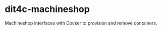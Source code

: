 dit4c-machineshop
===============

Machineshop interfaces with Docker to provision and remove containers.


